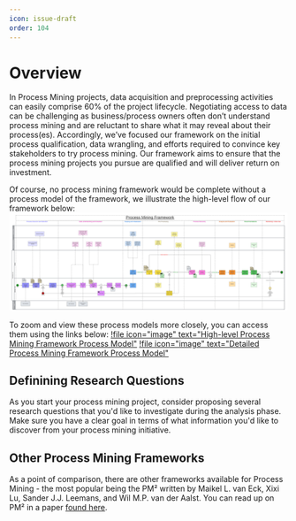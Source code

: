 ```yaml
---
icon: issue-draft
order: 104
---
```

# Overview 
In Process Mining projects, data acquisition and preprocessing activities can easily comprise 60% of the project lifecycle. Negotiating access to data can be challenging as business/process owners often don’t understand process mining and are reluctant to share what it may reveal about their process(es). Accordingly, we’ve focused our framework on the initial process qualification, data wrangling, and efforts required to convince key stakeholders to try process mining. Our framework aims to ensure that the process mining projects you pursue are qualified and will deliver return on investment.

Of course, no process mining framework would be complete without a process model of the framework, we illustrate the high-level flow of our framework below:
![](/framework/pmhlf.png)

To zoom and view these process models more closely, you can access them using the links below:
[!file icon="image" text="High-level Process Mining Framework Process Model"](/framework/pmhlf.png)
[!file icon="image" text="Detailed Process Mining Framework Process Model"](/framework/pmf.png)

## Definining Research Questions
As you start your process mining project, consider proposing several research questions that you'd like to investigate during the analysis phase. Make sure you have a clear goal in terms of what information you'd like to discover from your process mining initiative.

## Other Process Mining Frameworks
As a point of comparison, there are other frameworks available for Process Mining - the most popular being the PM² written by Maikel L. van Eck, Xixi Lu, Sander J.J. Leemans, and Wil M.P. van der Aalst. You can read up on PM² in a paper [found here](https://leemans.ch/publications/papers/caise2015eck.pdf).